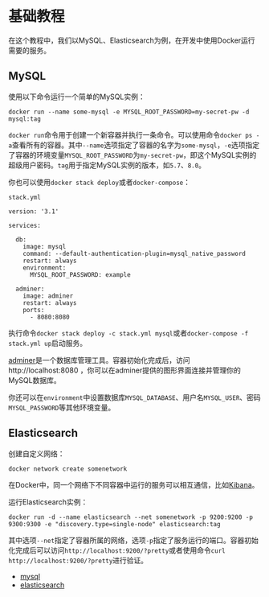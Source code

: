 # 基础教程

在这个教程中，我们以MySQL、Elasticsearch为例，在开发中使用Docker运行需要的服务。

## MySQL

使用以下命令运行一个简单的MySQL实例：

`docker run --name some-mysql -e MYSQL_ROOT_PASSWORD=my-secret-pw -d mysql:tag`

`docker run`命令用于创建一个新容器并执行一条命令。可以使用命令`docker ps -a`查看所有的容器。其中`--name`选项指定了容器的名字为`some-mysql`，`-e`选项指定了容器的环境变量`MYSQL_ROOT_PASSWORD`为`my-secret-pw`，即这个MySQL实例的超级用户密码。`tag`用于指定MySQL实例的版本，如`5.7`、`8.0`。

你也可以使用`docker stack deploy`或者`docker-compose`：

`stack.yml`

```
version: '3.1'

services:

  db:
    image: mysql
    command: --default-authentication-plugin=mysql_native_password
    restart: always
    environment:
      MYSQL_ROOT_PASSWORD: example

  adminer:
    image: adminer
    restart: always
    ports:
      - 8080:8080
```

执行命令`docker stack deploy -c stack.yml mysql`或者`docker-compose -f stack.yml up`启动服务。

[adminer](https://www.adminer.org/)是一个数据库管理工具。容器初始化完成后，访问 http://localhost:8080 ，你可以在adminer提供的图形界面连接并管理你的MySQL数据库。

你还可以在`environment`中设置数据库`MYSQL_DATABASE`、用户名`MYSQL_USER`、密码`MYSQL_PASSWORD`等其他环境变量。

## Elasticsearch

创建自定义网络：

`docker network create somenetwork`

在Docker中，同一个网络下不同容器中运行的服务可以相互通信，比如[Kibana](https://www.elastic.co/cn/kibana)。

运行Elasticsearch实例：

`docker run -d --name elasticsearch --net somenetwork -p 9200:9200 -p 9300:9300 -e "discovery.type=single-node" elasticsearch:tag`

其中选项`--net`指定了容器所属的网络，选项`-p`指定了服务运行的端口。容器初始化完成后可以访问`http://localhost:9200/?pretty`或者使用命令`curl http://localhost:9200/?pretty`进行验证。

- [mysql](https://hub.docker.com/_/mysql)
- [elasticsearch](https://hub.docker.com/_/elasticsearch)